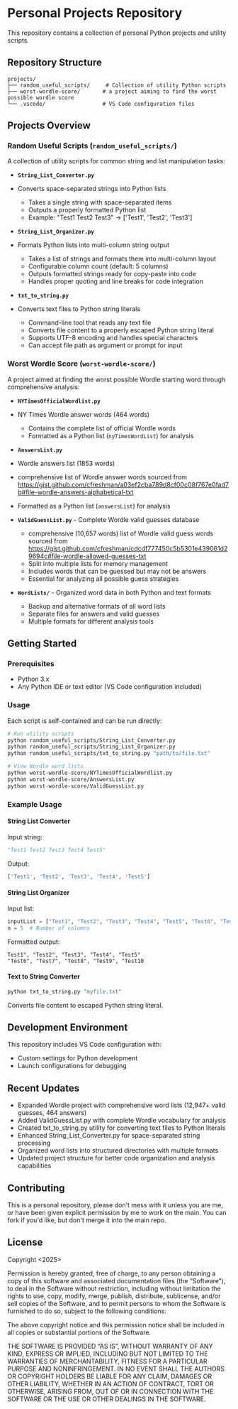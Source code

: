 # Personal Projects Repository

This repository contains a collection of personal Python projects and utility scripts.

## Repository Structure

```
projects/
├── random_useful_scripts/     # Collection of utility Python scripts
├── worst-wordle-score/       # a project aiming to find the worst possible wordle score
└── .vscode/                  # VS Code configuration files
```

## Projects Overview

### Random Useful Scripts (`random_useful_scripts/`)

A collection of utility scripts for common string and list manipulation tasks:

- **`String_List_Converter.py`**
- Converts space-separated strings into Python lists
  - Takes a single string with space-separated items
  - Outputs a properly formatted Python list
  - Example: "Test1 Test2 Test3" → ['Test1', 'Test2', 'Test3']

- **`String_List_Organizer.py`**
- Formats Python lists into multi-column string output
  - Takes a list of strings and formats them into multi-column layout
  - Configurable column count (default: 5 columns)
  - Outputs formatted strings ready for copy-paste into code
  - Handles proper quoting and line breaks for code integration

- **`txt_to_string.py`**
- Converts text files to Python string literals
  - Command-line tool that reads any text file
  - Converts file content to a properly escaped Python string literal
  - Supports UTF-8 encoding and handles special characters
  - Can accept file path as argument or prompt for input

### Worst Wordle Score (`worst-wordle-score/`)

A project aimed at finding the worst possible Wordle starting word through comprehensive analysis:

- **`NYTimesOfficialWordlist.py`**
- NY Times Wordle answer words (464 words)
  - Contains the complete list of official Wordle  words
  - Formatted as a Python list (`nyTimesWordList`) for analysis

- **`AnswersList.py`** 
-  Wordle answers list (1853 words)
  - comprehensive list of Wordle answer words sourced from 
  https://gist.github.com/cfreshman/a03ef2cba789d8cf00c08f767e0fad7b#file-wordle-answers-alphabetical-txt
  - Formatted as a Python list (`answersList`) for analysis

- **`ValidGuessList.py`** - Complete Wordle valid guesses database
  - comprehensive (10,657 words) list of Wordle valid guess words sourced from 
  https://gist.github.com/cfreshman/cdcdf777450c5b5301e439061d29694c#file-wordle-allowed-guesses-txt
  - Split into multiple lists for memory management
  - Includes words that can be guessed but may not be answers
  - Essential for analyzing all possible guess strategies

- **`WordLists/`** - Organized word data in both Python and text formats
  - Backup and alternative formats of all word lists
  - Separate files for answers and valid guesses
  - Multiple formats for different analysis tools

## Getting Started

### Prerequisites

- Python 3.x
- Any Python IDE or text editor (VS Code configuration included)

### Usage

Each script is self-contained and can be run directly:

```bash
# Run utility scripts
python random_useful_scripts/String_List_Converter.py
python random_useful_scripts/String_List_Organizer.py
python random_useful_scripts/txt_to_string.py "path/to/file.txt"

# View Wordle word lists
python worst-wordle-score/NYTimesOfficialWordlist.py
python worst-wordle-score/AnswersList.py
python worst-wordle-score/ValidGuessList.py
```

### Example Usage

#### String List Converter
Input string:
```python
"Test1 Test2 Test3 Test4 Test5"
```
Output:
```python
['Test1', 'Test2', 'Test3', 'Test4', 'Test5']
```

#### String List Organizer
Input list:
```python
inputList = ["Test1", "Test2", "Test3", "Test4", "Test5", "Test6", "Test7", "Test8", "Test9", "Test10"]
n = 5  # Number of columns
```
Formatted output:
```
Test1", "Test2", "Test3", "Test4", "Test5"
"Test6", "Test7", "Test8", "Test9", "Test10
```

#### Text to String Converter
```bash
python txt_to_string.py "myfile.txt"
```
Converts file content to escaped Python string literal.

## Development Environment

This repository includes VS Code configuration with:
- Custom settings for Python development
- Launch configurations for debugging

## Recent Updates

- Expanded Wordle project with comprehensive word lists (12,947+ valid guesses, 464 answers)
- Added ValidGuessList.py with complete Wordle vocabulary for analysis
- Created txt_to_string.py utility for converting text files to Python literals
- Enhanced String_List_Converter.py for space-separated string processing
- Organized word lists into structured directories with multiple formats
- Updated project structure for better code organization and analysis capabilities

## Contributing

This is a personal repository, please don't mess with it unless you are me, or have been given explicit permission by me to work on the main. You can fork if you'd like, but don't merge it into the main repo.

## License

Copyright <2025> <Sammuel Majewski>

Permission is hereby granted, free of charge, to any person obtaining a copy of this software and associated documentation files (the “Software”), to deal in the Software without restriction, including without limitation the rights to use, copy, modify, merge, publish, distribute, sublicense, and/or sell copies of the Software, and to permit persons to whom the Software is furnished to do so, subject to the following conditions:

The above copyright notice and this permission notice shall be included in all copies or substantial portions of the Software.

THE SOFTWARE IS PROVIDED “AS IS”, WITHOUT WARRANTY OF ANY KIND, EXPRESS OR IMPLIED, INCLUDING BUT NOT LIMITED TO THE WARRANTIES OF MERCHANTABILITY, FITNESS FOR A PARTICULAR PURPOSE AND NONINFRINGEMENT. IN NO EVENT SHALL THE AUTHORS OR COPYRIGHT HOLDERS BE LIABLE FOR ANY CLAIM, DAMAGES OR OTHER LIABILITY, WHETHER IN AN ACTION OF CONTRACT, TORT OR OTHERWISE, ARISING FROM, OUT OF OR IN CONNECTION WITH THE SOFTWARE OR THE USE OR OTHER DEALINGS IN THE SOFTWARE.